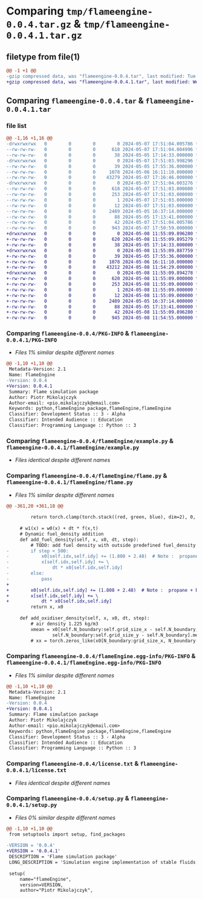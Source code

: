 # Comparing `tmp/flameengine-0.0.4.tar.gz` & `tmp/flameengine-0.0.4.1.tar.gz`

## filetype from file(1)

```diff
@@ -1 +1 @@
-gzip compressed data, was "flameengine-0.0.4.tar", last modified: Tue May  7 17:51:04 2024, max compression
+gzip compressed data, was "flameengine-0.0.4.1.tar", last modified: Wed May  8 11:55:09 2024, max compression
```

## Comparing `flameengine-0.0.4.tar` & `flameengine-0.0.4.1.tar`

### file list

```diff
@@ -1,16 +1,16 @@
-drwxrwxrwx   0        0        0        0 2024-05-07 17:51:04.005786 flameengine-0.0.4/
--rw-rw-rw-   0        0        0      618 2024-05-07 17:51:04.004996 flameengine-0.0.4/PKG-INFO
--rw-rw-rw-   0        0        0       38 2024-05-05 17:14:33.000000 flameengine-0.0.4/README.md
-drwxrwxrwx   0        0        0        0 2024-05-07 17:51:03.998296 flameengine-0.0.4/flameEngine/
--rw-rw-rw-   0        0        0       39 2024-05-05 17:55:36.000000 flameengine-0.0.4/flameEngine/__init__.py
--rw-rw-rw-   0        0        0     1078 2024-05-06 16:11:10.000000 flameengine-0.0.4/flameEngine/example.py
--rw-rw-rw-   0        0        0    43279 2024-05-07 17:16:46.000000 flameengine-0.0.4/flameEngine/flame.py
-drwxrwxrwx   0        0        0        0 2024-05-07 17:51:04.003276 flameengine-0.0.4/flameEngine.egg-info/
--rw-rw-rw-   0        0        0      618 2024-05-07 17:51:03.000000 flameengine-0.0.4/flameEngine.egg-info/PKG-INFO
--rw-rw-rw-   0        0        0      253 2024-05-07 17:51:03.000000 flameengine-0.0.4/flameEngine.egg-info/SOURCES.txt
--rw-rw-rw-   0        0        0        1 2024-05-07 17:51:03.000000 flameengine-0.0.4/flameEngine.egg-info/dependency_links.txt
--rw-rw-rw-   0        0        0       12 2024-05-07 17:51:03.000000 flameengine-0.0.4/flameEngine.egg-info/top_level.txt
--rw-rw-rw-   0        0        0     2489 2024-05-05 16:37:14.000000 flameengine-0.0.4/license.txt
--rw-rw-rw-   0        0        0       88 2024-05-05 17:13:41.000000 flameengine-0.0.4/pyproject.toml
--rw-rw-rw-   0        0        0       42 2024-05-07 17:51:04.005786 flameengine-0.0.4/setup.cfg
--rw-rw-rw-   0        0        0      943 2024-05-07 17:50:59.000000 flameengine-0.0.4/setup.py
+drwxrwxrwx   0        0        0        0 2024-05-08 11:55:09.896280 flameengine-0.0.4.1/
+-rw-rw-rw-   0        0        0      620 2024-05-08 11:55:09.895279 flameengine-0.0.4.1/PKG-INFO
+-rw-rw-rw-   0        0        0       38 2024-05-05 17:14:33.000000 flameengine-0.0.4.1/README.md
+drwxrwxrwx   0        0        0        0 2024-05-08 11:55:09.887759 flameengine-0.0.4.1/flameEngine/
+-rw-rw-rw-   0        0        0       39 2024-05-05 17:55:36.000000 flameengine-0.0.4.1/flameEngine/__init__.py
+-rw-rw-rw-   0        0        0     1078 2024-05-06 16:11:10.000000 flameengine-0.0.4.1/flameEngine/example.py
+-rw-rw-rw-   0        0        0    43212 2024-05-08 11:54:29.000000 flameengine-0.0.4.1/flameEngine/flame.py
+drwxrwxrwx   0        0        0        0 2024-05-08 11:55:09.894278 flameengine-0.0.4.1/flameEngine.egg-info/
+-rw-rw-rw-   0        0        0      620 2024-05-08 11:55:09.000000 flameengine-0.0.4.1/flameEngine.egg-info/PKG-INFO
+-rw-rw-rw-   0        0        0      253 2024-05-08 11:55:09.000000 flameengine-0.0.4.1/flameEngine.egg-info/SOURCES.txt
+-rw-rw-rw-   0        0        0        1 2024-05-08 11:55:09.000000 flameengine-0.0.4.1/flameEngine.egg-info/dependency_links.txt
+-rw-rw-rw-   0        0        0       12 2024-05-08 11:55:09.000000 flameengine-0.0.4.1/flameEngine.egg-info/top_level.txt
+-rw-rw-rw-   0        0        0     2489 2024-05-05 16:37:14.000000 flameengine-0.0.4.1/license.txt
+-rw-rw-rw-   0        0        0       88 2024-05-05 17:13:41.000000 flameengine-0.0.4.1/pyproject.toml
+-rw-rw-rw-   0        0        0       42 2024-05-08 11:55:09.896280 flameengine-0.0.4.1/setup.cfg
+-rw-rw-rw-   0        0        0      945 2024-05-08 11:54:55.000000 flameengine-0.0.4.1/setup.py
```

### Comparing `flameengine-0.0.4/PKG-INFO` & `flameengine-0.0.4.1/PKG-INFO`

 * *Files 1% similar despite different names*

```diff
@@ -1,10 +1,10 @@
 Metadata-Version: 2.1
 Name: flameEngine
-Version: 0.0.4
+Version: 0.0.4.1
 Summary: Flame simulation package
 Author: Piotr Mikolajczyk
 Author-email: <pio.mikolajczyk@email.com>
 Keywords: python,flameEngine package,flameEngine,flameEngine
 Classifier: Development Status :: 3 - Alpha
 Classifier: Intended Audience :: Education
 Classifier: Programming Language :: Python :: 3
```

### Comparing `flameengine-0.0.4/flameEngine/example.py` & `flameengine-0.0.4.1/flameEngine/example.py`

 * *Files identical despite different names*

### Comparing `flameengine-0.0.4/flameEngine/flame.py` & `flameengine-0.0.4.1/flameEngine/flame.py`

 * *Files 1% similar despite different names*

```diff
@@ -361,20 +361,18 @@
 
         return torch.clamp(torch.stack((red, green, blue), dim=2), 0, 255), self.alpha
 
     # w1(x) = w0(x) + dt * f(x,t)
     # Dynamic fuel_density addition
     def add_fuel_density(self, x, x0, dt, step):
         # TODO: add fuel density with outside predefined fuel_density structure and behavior
-        if step < 500:
-            x0[self.idx,self.idy] += (1.808 + 2.48)  # Note :  propane + butane kg/m3
-            x[self.idx,self.idy] += \
-                dt * x0[self.idx,self.idy]
-        else:
-            pass
+
+        x0[self.idx,self.idy] += (1.808 + 2.48)  # Note :  propane + butane kg/m3
+        x[self.idx,self.idy] += \
+            dt * x0[self.idx,self.idy]
         return x, x0
 
     def add_oxidiser_density(self, x, x0, dt, step):
         # air density 1.225 kg/m3
         xmean = x0[self.N_boundary:self.grid_size_x - self.N_boundary,
                 self.N_boundary:self.grid_size_y - self.N_boundary].mean()
         # xx = torch.zeros_like(x0[N_boundary:grid_size_x, N_boundary:grid_size_y],device=device)
```

### Comparing `flameengine-0.0.4/flameEngine.egg-info/PKG-INFO` & `flameengine-0.0.4.1/flameEngine.egg-info/PKG-INFO`

 * *Files 1% similar despite different names*

```diff
@@ -1,10 +1,10 @@
 Metadata-Version: 2.1
 Name: flameEngine
-Version: 0.0.4
+Version: 0.0.4.1
 Summary: Flame simulation package
 Author: Piotr Mikolajczyk
 Author-email: <pio.mikolajczyk@email.com>
 Keywords: python,flameEngine package,flameEngine,flameEngine
 Classifier: Development Status :: 3 - Alpha
 Classifier: Intended Audience :: Education
 Classifier: Programming Language :: Python :: 3
```

### Comparing `flameengine-0.0.4/license.txt` & `flameengine-0.0.4.1/license.txt`

 * *Files identical despite different names*

### Comparing `flameengine-0.0.4/setup.py` & `flameengine-0.0.4.1/setup.py`

 * *Files 0% similar despite different names*

```diff
@@ -1,10 +1,10 @@
 from setuptools import setup, find_packages
 
-VERSION = '0.0.4'
+VERSION = '0.0.4.1'
 DESCRIPTION = 'Flame simulation package'
 LONG_DESCRIPTION = 'Simulation engine implementation of stable fluids with extra steps for dataset generation in neural network env and test'
 
 setup(
     name="flameEngine",
     version=VERSION,
     author="Piotr Mikolajczyk",
```

